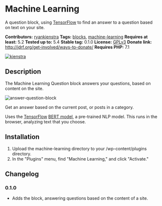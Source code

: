 # Machine Learning

A question block, using [TensorFlow](https://www.tensorflow.org/) to find an answer to a question based on text on your site.

**Contributors:** [ryankienstra](https://profiles.wordpress.org/ryankienstra)
**Tags:** [blocks](https://wordpress.org/plugins/tags/blocks), [machine-learning](https://wordpress.org/plugins/tags/survey)
**Requires at least:** 5.2
**Tested up to:** 5.4
**Stable tag:** 0.1.0
**License:** [GPLv3](http://www.gnu.org/licenses/gpl-3.0.html)
**Donate link:** http://jdrf.org/get-involved/ways-to-donate/
**Requires PHP:** 7.1

[![kienstra](https://circleci.com/gh/kienstra/machine-learning.svg?style=svg)](https://github.com/kienstra/machine-learning)

## Description ##

The Machine Learning Question block answers your questions, based on content on the site.

![answer-question-block](https://user-images.githubusercontent.com/4063887/87750352-d4705000-c7c0-11ea-90fe-e3b321d81656.gif)

Get an answer based on the current post, or posts in a category.

Uses the [TensorFlow](https://www.tensorflow.org/) [BERT model](https://blog.tensorflow.org/2020/03/exploring-helpful-uses-for-bert-in-your-browser-tensorflow-js.html), a pre-trained NLP model. This runs in the browser, analyzing text that you choose.

## Installation ##

1. Upload the machine-learning directory to your /wp-content/plugins directory.
1. In the "Plugins" menu, find "Machine Learning," and click "Activate."

## Changelog ##

### 0.1.0 ###
- Adds the block, answering questions based on the content of a site.
